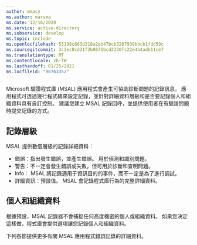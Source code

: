 ```yaml
---
author: mmacy
ms.author: marsma
ms.date: 12/16/2020
ms.service: active-directory
ms.subservice: develop
ms.topic: include
ms.openlocfilehash: 53198c663d318a2eb47bcb3207939bbcb1fdd59c
ms.sourcegitcommit: 3c3ec8cd21f2b0671bcd2230fc22e4b4adb11ce7
ms.translationtype: MT
ms.contentlocale: zh-TW
ms.lasthandoff: 01/25/2021
ms.locfileid: "98763352"
---
```

Microsoft 驗證程式庫 (MSAL) 應用程式會產生可協助診斷問題的記錄訊息。 應用程式可透過幾行程式碼來設定記錄，並針對詳細資料層級和是否要記錄個人和組織資料具有自訂控制。 建議您建立 MSAL 記錄回呼，並提供使用者在有驗證問題時提交記錄的方式。

## <a name="logging-levels"></a>記錄層級

MSAL 提供數個層級的記錄詳細資料：

- 錯誤：指出發生錯誤，並產生錯誤。 用於偵測和識別問題。
- 警告：不一定會發生錯誤或失敗，但可用於診斷和查明問題。
- Info： MSAL 將記錄適用于資訊目的的事件，而不一定是為了進行調試。
- 詳細資訊：預設值。 MSAL 會記錄程式庫行為的完整詳細資料。

## <a name="personal-and-organizational-data"></a>個人和組織資料

根據預設，MSAL 記錄器不會捕捉任何高度機密的個人或組織資料。 如果您決定這樣做，程式庫會提供選項讓您記錄個人和組織資料。

下列各節提供更多有關 MSAL 應用程式錯誤記錄的詳細資料。